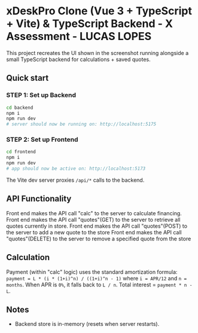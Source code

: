 
# xDeskPro Clone (Vue 3 + TypeScript + Vite) & TypeScript Backend - X Assessment - LUCAS LOPES

This project recreates the UI shown in the screenshot running alongside a small TypeScript backend for calculations + saved quotes.

## Quick start

### STEP 1: Set up Backend
```bash
cd backend
npm i
npm run dev
# server should now be running on: http://localhost:5175
```

### STEP 2: Set up Frontend
```bash
cd frontend
npm i
npm run dev
# app should now be active on: http://localhost:5173
```

The Vite dev server proxies `/api/*` calls to the backend.

## API Functionality
Front end makes the API call "calc" to the server to calculate financing.
Front end makes the API call "quotes"(GET) to the server to retrieve all quotes currently in store.
Front end makes the API call "quotes"(POST) to the server to add a new quote to the store
Front end makes the API call "quotes"(DELETE) to the server to remove a specified quote from the store

## Calculation
Payment (within "calc" logic) uses the standard amortization formula:
`payment = L * (i * (1+i)^n) / ((1+i)^n - 1)` where `i = APR/12` and `n = months`.
When APR is `0%`, it falls back to `L / n`. 
Total interest = `payment * n - L`.

## Notes
- Backend store is in-memory (resets when server restarts).
